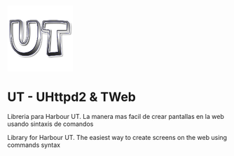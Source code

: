 ﻿![alt text](https://github.com/carles9000/ut/blob/main/files/images/ut_ico.png)

UT - UHttpd2 & TWeb
====================

Libreria para Harbour UT. La manera mas facil de crear pantallas en la web usando sintaxis de comandos

Library for Harbour UT. The easiest way to create screens on the web using commands syntax
